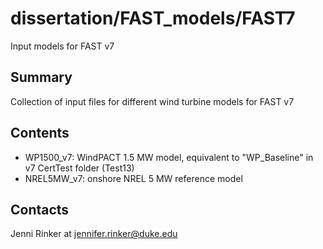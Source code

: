 # dissertation/FAST_models/FAST7
Input models for FAST v7

Summary
-------
Collection of input files for different wind turbine models for FAST v7

Contents
--------
- WP1500_v7: WindPACT 1.5 MW model, equivalent to "WP_Baseline" in v7 CertTest folder (Test13)
- NREL5MW_v7: onshore NREL 5 MW reference model


Contacts
--------
Jenni Rinker at jennifer.rinker@duke.edu
